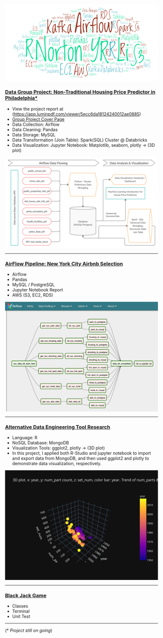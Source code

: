 ![Norton_Portfolio](img/norton_portflio.png)

### [Data Group Project: Non-Traditional Housing Price Predictor in Philadelphia*](https://github.com/nortonlyr/ZCW.DataGroupProject)   

- View the project report at (https://app.luminpdf.com/viewer/5ecc6da18124240012ae0885)
- [Group Project Cover Page](https://malbt.github.io/ZCW.DataGroupProject/)  
- Data Collection: Airflow
- Data Cleaning: Pandas
- Data Storage: MySQL
- Data Transformation (Join Table): Spark(SQL) Cluster @ Databricks  
- Data Visualization: Jupyter Notebook: Matplotlib, seaborn, plotly -> (3D plot)

![Data_Group_Project](img/DataGroupProject.png)
  

---
### [AirFlow Pipeline: New York City Airbnb Selection](https://github.com/nortonlyr/DataEngineering.Labs.AirflowProject)

- Airflow
- Pandas
- MySQL / PostgreSQL
- Jupyter Notebook Report
- AWS (S3, EC2, RDS)

![Airflow_Project](img/airflow_flow_chart.png)

---
### [Alternative Data Engineering Tool Research](https://github.com/nortonlyr/Week9-ResearchProjects)  

- Language: R
- NoSQL Database: MongoDB
- Visualization Tools: ggplot2, plotly -> (3D plot)
- In this project, I applied both R-Studio and jupyter notebook to import and export data from MongoDB, and then used ggplot2 and plotly to demonstrate data visualization, respectively.
  
![Alternative_Data_Engineering_Tool_Reseasrch](img/fig.svg)

---
### [Black Jack Game](https://github.com/nortonlyr/PythonFundamentals.Labs.BlackJack)   
  
- Classes 
- Terminal
- Unit Test 

---  
(* *Project still on going*)
  

